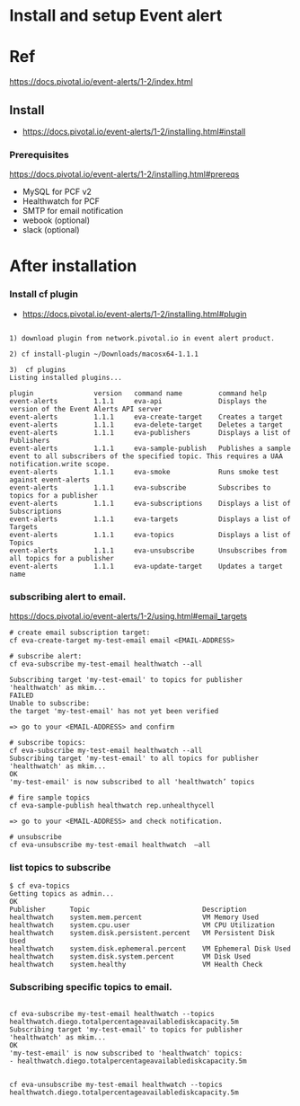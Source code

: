 
# Install and setup Event alert

# Ref
https://docs.pivotal.io/event-alerts/1-2/index.html

## Install 
- https://docs.pivotal.io/event-alerts/1-2/installing.html#install

### Prerequisites
https://docs.pivotal.io/event-alerts/1-2/installing.html#prereqs
- MySQL for PCF v2 
- Healthwatch for PCF
- SMTP for email notification
- webook (optional)
- slack (optional)

# After installation

### Install cf plugin
- https://docs.pivotal.io/event-alerts/1-2/installing.html#plugin
```

1) download plugin from network.pivotal.io in event alert product.

2) cf install-plugin ~/Downloads/macosx64-1.1.1

3)  cf plugins
Listing installed plugins...

plugin               version   command name         command help
event-alerts         1.1.1     eva-api              Displays the version of the Event Alerts API server
event-alerts         1.1.1     eva-create-target    Creates a target
event-alerts         1.1.1     eva-delete-target    Deletes a target
event-alerts         1.1.1     eva-publishers       Displays a list of Publishers
event-alerts         1.1.1     eva-sample-publish   Publishes a sample event to all subscribers of the specified topic. This requires a UAA notification.write scope.
event-alerts         1.1.1     eva-smoke            Runs smoke test against event-alerts
event-alerts         1.1.1     eva-subscribe        Subscribes to topics for a publisher
event-alerts         1.1.1     eva-subscriptions    Displays a list of Subscriptions
event-alerts         1.1.1     eva-targets          Displays a list of Targets
event-alerts         1.1.1     eva-topics           Displays a list of Topics
event-alerts         1.1.1     eva-unsubscribe      Unsubscribes from all topics for a publisher
event-alerts         1.1.1     eva-update-target    Updates a target name
```

### subscribing alert to email.

https://docs.pivotal.io/event-alerts/1-2/using.html#email_targets

```
# create email subscription target:
cf eva-create-target my-test-email email <EMAIL-ADDRESS>

# subscribe alert:
cf eva-subscribe my-test-email healthwatch --all

Subscribing target 'my-test-email' to topics for publisher 'healthwatch' as mkim...
FAILED
Unable to subscribe:
the target 'my-test-email' has not yet been verified

=> go to your <EMAIL-ADDRESS> and confirm 

# subscribe topics:
cf eva-subscribe my-test-email healthwatch --all
Subscribing target 'my-test-email' to all topics for publisher 'healthwatch' as mkim...
OK
'my-test-email' is now subscribed to all 'healthwatch’ topics

# fire sample topics
cf eva-sample-publish healthwatch rep.unhealthycell

=> go to your <EMAIL-ADDRESS> and check notification.

# unsubscribe 
cf eva-unsubscribe my-test-email healthwatch  —all

```

### list topics to subscribe

```
$ cf eva-topics
Getting topics as admin...
OK
Publisher      Topic                            Description
healthwatch    system.mem.percent               VM Memory Used
healthwatch    system.cpu.user                  VM CPU Utilization
healthwatch    system.disk.persistent.percent   VM Persistent Disk Used
healthwatch    system.disk.ephemeral.percent    VM Ephemeral Disk Used
healthwatch    system.disk.system.percent       VM Disk Used
healthwatch    system.healthy                   VM Health Check
```

### Subscribing specific topics to email.

```

cf eva-subscribe my-test-email healthwatch --topics healthwatch.diego.totalpercentageavailablediskcapacity.5m
Subscribing target 'my-test-email' to topics for publisher 'healthwatch' as mkim...
OK
'my-test-email' is now subscribed to 'healthwatch' topics:
- healthwatch.diego.totalpercentageavailablediskcapacity.5m


cf eva-unsubscribe my-test-email healthwatch --topics healthwatch.diego.totalpercentageavailablediskcapacity.5m



```
